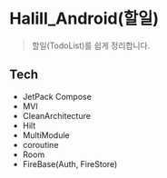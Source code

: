 # Halill_Android(할일)
> 할일(TodoList)를 쉽게 정리합니다.
## Tech
* JetPack Compose
* MVI
* CleanArchitecture
* Hilt
* MultiModule
* coroutine
* Room
* FireBase(Auth, FireStore)
